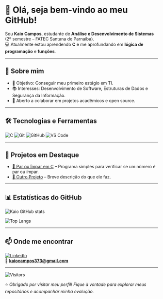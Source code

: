# 👋 Olá, seja bem-vindo ao meu GitHub!

Sou **Kaio Campos**, estudante de **Análise e Desenvolvimento de Sistemas** (2º semestre – FATEC Santana de Parnaíba).  
💻 Atualmente estou aprendendo **C** e me aprofundando em **lógica de programação** e **funções**.  

---

## 🚀 Sobre mim
- 🎯 Objetivo: Conseguir meu primeiro estágio em TI.  
- 📚 Interesses: Desenvolvimento de Software, Estruturas de Dados e Segurança da Informação.  
- 🤝 Aberto a colaborar em projetos acadêmicos e open source.  

---

## 🛠️ Tecnologias e Ferramentas
![C](https://img.shields.io/badge/-C-333333?style=flat&logo=c&logoColor=00599C)
![Git](https://img.shields.io/badge/-Git-333333?style=flat&logo=git)
![GitHub](https://img.shields.io/badge/-GitHub-333333?style=flat&logo=github)
![VS Code](https://img.shields.io/badge/-VS%20Code-333333?style=flat&logo=visual-studio-code&logoColor=007ACC)

---

## 📌 Projetos em Destaque
- [🔢 Par ou Ímpar em C](https://github.com/kaiocampos/ParImpar) – Programa simples para verificar se um número é par ou ímpar.  
- [📂 Outro Projeto](https://github.com/kaiocampos/NomeDoProjeto) – Breve descrição do que ele faz.  

---

## 📊 Estatísticas do GitHub
![Kaio GitHub stats](https://github-readme-stats.vercel.app/api?username=kaiocampos&show_icons=true&theme=tokyonight)  

![Top Langs](https://github-readme-stats.vercel.app/api/top-langs/?username=kaiocampos&layout=compact&theme=tokyonight)

---

## 📫 Onde me encontrar
[![LinkedIn](https://img.shields.io/badge/-Kaio%20Campos-blue?style=flat&logo=Linkedin&logoColor=white)](https://linkedin.com/in/kaio-campos)  
📧 **kaiocampos373@gmail.com**

---

![Visitors](https://visitor-badge.laobi.icu/badge?page_id=kaiocampos.kaiocampos)  

⭐ *Obrigado por visitar meu perfil! Fique à vontade para explorar meus repositórios e acompanhar minha evolução.*
